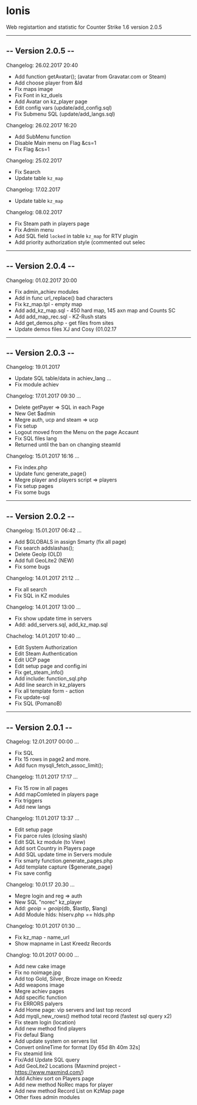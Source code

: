 # lonis
Web registartion and statistic for Counter Strike 1.6 version 2.0.5

-------------------
-- Version 2.0.5 -- 
-------------------
Changelog: 26.02.2017 20:40
- Add function getAvatar(); (avatar from Gravatar.com or Steam)
- Add choose player from &Id
- Fix maps image
- Fix Font in kz_duels
- Add Avatar on kz_player page
- Edit config vars (update/add_config.sql)
- Fix Submenu SQL (update/add_langs.sql)

Changelog: 26.02.2017 16:20
- Add SubMenu function
- Disable Main menu on Flag &cs=1
- Fix Flag &cs=1

Changelog: 25.02.2017
- Fix Search
- Update table `kz_map`

Changelog: 17.02.2017
- Update table `kz_map`

Changelog: 08.02.2017
- Fix Steam path in players page
- Fix Admin menu
- Add SQL field `locked` in table `kz_map` for RTV plugin
- Add priority authorization style (commented out selec

-------------------
-- Version 2.0.4 -- 
-------------------
Changelog: 01.02.2017 20:00
- Fix admin_achiev modules
- Add in func url_replace() bad characters
- Fix kz_map.tpl - empty map
- Add add_kz_map.sql - 450 hard map, 145 axn map and Counts SC
- Add add_map_rec.sql - KZ-Rush stats
- Add get_demos.php - get files from sites
- Update demos files XJ and Cosy (01.02.17

-------------------
-- Version 2.0.3 -- 
-------------------
Changelog: 19.01.2017
- Update SQL table/data in achiev_lang  …
- Fix module achiev

Changelog: 17.01.2017 09:30  …
- Delete getPayer => SQL in each Page
- New Get $admin
- Megre auth, ucp and steam => ucp
- Fix setup
- Logout moved from the Menu on the page Accaunt
- Fix SQL files lang
- Returned until the ban on changing steamId

Changelog: 15.01.2017 16:16  …
- Fix index.php
- Update func generate_page()
- Megre player and players script => players
- Fix setup pages
- Fix some bugs

-------------------
-- Version 2.0.2 -- 
-------------------

Changelog: 15.01.2017 06:42  …
- Add $GLOBALS in assign Smarty (fix all page)
- Fix search addslashas();
- Delete GeoIp (OLD)
- Add full GeoLite2 (NEW)
- Fix some bugs

Changelog: 14.01.2017 21:12  …
- Fix all search
- Fix SQL in KZ modules

Changelog: 14.01.2017 13:00  …
- Fix show update time in servers
- Add: add_servers.sql, add_kz_map.sql

Chachelog: 14.01.2017 10:40  …
- Edit System Authorization
- Edit Steam Authentication
- Edit UCP page
- Edit setup page and config.ini
- Fix get_steam_info()
- Add include: function_sql.php
- Add line search in kz_players
- Fix all template form - action
- Fix update-sql
- Fix SQL (PomanoB)

-------------------
-- Version 2.0.1 --
------------------- 

Chagelog: 12.01.2017 00:00  …
- Fix SQL
- FIx 15 rows in page2 and more.
- Add fucn mysqli_fetch_assoc_limit();

Changelog: 11.01.2017 17:17  …
- Fix 15 row in all pages
- Add mapComleted in players page
- Fix triggers
- Add new langs

Changelog: 11.01.2017 13:37  …
- Edit setup page
- Fix parce rules (closing slash)
- Edit SQL kz module (to View)
- Add sort Country in Players page
- Add SQL update time in Servers module
- Fix smarty function.generate_pages.php
- Add template capture {$generate_page}
- Fix save config

Changelog: 10.01.17 20.30  …
- Megre login and reg => auth
- New SQL "norec" kz_player
- Add: $geoip = geoip($db, $lastIp, $lang)
- Add Module hlds: hlserv.php == hlds.php

Changelog: 10.01.2017 01:30  …
- Fix kz_map - name_url
- Show mapname in Last Kreedz Records

Changlog: 10.01.2017 00:00  …
- Add new cake image
- Fix no noimage.jpg
- Add top Gold, Silver, Broze image on Kreedz
- Add weapons image
- Megre achiev pages
- Add specific function
- Fix ERRORS palyers
- Add Home page: vip servers and last top record
- Add myqli_new_rows() method total record (fastest sql query x2)
- Fix steam login (location)
- Add new method find players
- Fix defaul $lang
- Add update system on servers list
- Convert onlineTime for format [0y 65d 8h 40m 32s]
- Fix steamid link
- Fix/Add Update SQL query
- Add GeoLite2 Locations (Maxmind project - https://www.maxmind.com/)
- Add Achiev sort on Players page
- Add new method NoRec maps for player
- Add new method Record List on KzMap page
- Other fixes admin modules